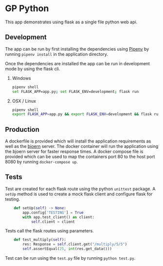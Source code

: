 # GP Python
This app demonstrates using flask as a single file python web api.
## Development 
The app can be run by first installing the dependencies using [Pipenv]
by running `pipenv install` in the application directory. 

Once the dependencies are installed the app can be run in development mode 
by using the flask cli.

1. Windows
    ```bash
    pipenv shell
    set FLASK_APP=app.py; set FLASK_ENV=development; flask run
    ```
2. OSX / Linux
    ```bash
   pipenv shell
   export FLASK_APP=app.py && export FLASK_ENV=development && flask run 
   ```
## Production
A dockerfile is provided which will install the application requirements
as well as the [bjoern] server. The docker container will run the application 
using the bjoern server for faster response times. A docker compose file is 
provided which can be used to map the containers port 80 to the host port 8080 by 
running `docker-compose up`.

## Tests
Test are created for each flask route using the python `unittest` package.
A `setUp` method is used to create a mock flask client and configure flask for testing.
```python
    def setUp(self) -> None:
        app.config['TESTING'] = True
        with app.test_client() as client:
            self.client = client
```
Tests call the flask routes using parameters.
```python
    def test_multiply(self):
        res: Response = self.client.get("/multiply/5/5")
        self.assertEqual(25, int(res.get_data()))
```
 
Test can be run using the `test.py` file by running `python test.py`.

[Pipenv]:https://github.com/pypa/pipenv
[bjoern]:https://github.com/jonashaag/bjoern